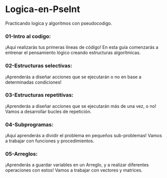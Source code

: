 # Logica-en-PseInt  

Practicando logica y algoritmos con pseudocodigo.  

### 01-Intro al codigo:  
¡Aquí realizarás tus primeras líneas de código! En esta guía comenzarás a entrenar el pensamiento lógico creando estructuras algorítmicas.  

### 02-Estructuras selectivas:  
¡Aprenderás a diseñar acciones que se ejecutarán o no en base a determinadas condiciones!  

### 03-Estructuras repetitivas:  
¡Aprenderás a diseñar acciones que se ejecutarán más de una vez, o no! Vamos a desarrollar bucles de repetición.  

### 04-Subprogramas:
¡Aquí aprenderás a dividir el problema en pequeños sub-problemas! Vamos a trabajar con funciones y procedimientos.  

### 05-Arreglos:
¡Aprenderás a guardar variables en un Arreglo, y a realizar diferentes operaciones con estos! Vamos a trabajar con vectores y matrices.  
